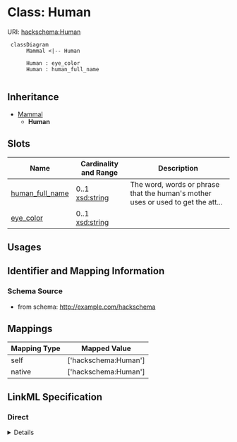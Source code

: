 # Class: Human




URI: [hackschema:Human](http://example.com/hackschema/Human)




```mermaid
 classDiagram
      Mammal <|-- Human
      
      Human : eye_color
      Human : human_full_name
      

```





## Inheritance
* [Mammal](Mammal.md)
    * **Human**



## Slots

| Name | Cardinality and Range  | Description  |
| ---  | ---  | --- |
| [human_full_name](human_full_name.md) | 0..1 <br/> [xsd:string](xsd:string)  | The word, words or phrase that the human's mother uses or used to get the att...  |
| [eye_color](eye_color.md) | 0..1 <br/> [xsd:string](xsd:string)  |   |


## Usages



## Identifier and Mapping Information







### Schema Source


* from schema: http://example.com/hackschema







## Mappings

| Mapping Type | Mapped Value |
| ---  | ---  |
| self | ['hackschema:Human'] |
| native | ['hackschema:Human'] |


## LinkML Specification

<!-- TODO: investigate https://stackoverflow.com/questions/37606292/how-to-create-tabbed-code-blocks-in-mkdocs-or-sphinx -->

### Direct

<details>
```yaml
name: Human
from_schema: http://example.com/hackschema
rank: 1000
is_a: Mammal
slots:
- human_full_name
slot_usage:
  human_full_name:
    name: human_full_name
    domain_of:
    - Human
    - Human

```
</details>

### Induced

<details>
```yaml
name: Human
from_schema: http://example.com/hackschema
rank: 1000
is_a: Mammal
slot_usage:
  human_full_name:
    name: human_full_name
    domain_of:
    - Human
    - Human
attributes:
  human_full_name:
    name: human_full_name
    description: The word, words or phrase that the human's mother uses or used to
      get the attention of the human
    from_schema: http://example.com/hackschema
    rank: 1000
    alias: human_full_name
    owner: Human
    domain_of:
    - Human
    range: string
  eye_color:
    name: eye_color
    title: eye color
    from_schema: http://example.com/hackschema
    rank: 1000
    alias: eye_color
    owner: Human
    domain_of:
    - Mammal
    range: string

```
</details>
